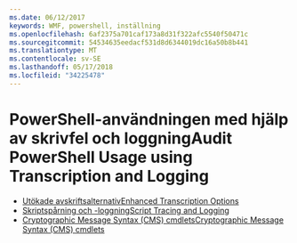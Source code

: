 ```yaml
---
ms.date: 06/12/2017
keywords: WMF, powershell, inställning
ms.openlocfilehash: 6af2375a701caf173a8d31f322afc5540f50471c
ms.sourcegitcommit: 54534635eedacf531d8d6344019dc16a50b8b441
ms.translationtype: MT
ms.contentlocale: sv-SE
ms.lasthandoff: 05/17/2018
ms.locfileid: "34225478"
---
```

# <a name="audit-powershell-usage-using-transcription-and-logging"></a><span data-ttu-id="518e3-102">PowerShell-användningen med hjälp av skrivfel och loggning</span><span class="sxs-lookup"><span data-stu-id="518e3-102">Audit PowerShell Usage using Transcription and Logging</span></span>

- [<span data-ttu-id="518e3-103">Utökade avskriftsalternativ</span><span class="sxs-lookup"><span data-stu-id="518e3-103">Enhanced Transcription Options</span></span>](audit_transcript.md)
- [<span data-ttu-id="518e3-104">Skriptspårning och -loggning</span><span class="sxs-lookup"><span data-stu-id="518e3-104">Script Tracing and Logging</span></span>](audit_script.md)
- [<span data-ttu-id="518e3-105">Cryptographic Message Syntax (CMS) cmdlets</span><span class="sxs-lookup"><span data-stu-id="518e3-105">Cryptographic Message Syntax (CMS) cmdlets</span></span>](audit_cms.md)
